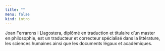 ```yaml
---
title: ""
menu: false
kind: intro
---
```

Joan Ferrarons i Llagostera, diplômé en traduction et titulaire d’un master en philosophie, est un traducteur et correcteur spécialisé dans la littérature, les sciences humaines ainsi que les documents légaux et académiques.
